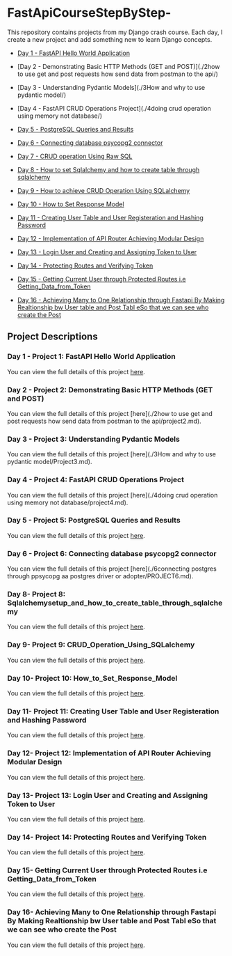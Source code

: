 # FastApiCourseStepByStep-
This repository contains projects from my Django crash course. Each day, I create a new project and add something new to learn Django concepts.

- [Day 1 - FastAPI Hello World Application](./1Hello_World_Program/)
- [Day 2 - Demonstrating Basic HTTP Methods (GET and POST)](./2how to use get and post requests how send data from postman to the api/)
- [Day 3 - Understanding Pydantic Models](./3How and why to use pydantic model/)
- [Day 4 - FastAPI CRUD Operations Project](./4doing crud operation using memory not database/)
- [Day 5 - PostgreSQL Queries and Results](./5Database_querries/)
- [Day 6 - Connecting database psycopg2 connector](./gs51/)
- [Day 7 - CRUD operation Using Raw SQL](./7CRUD_operation_Using_Raw_SQL/)
- [Day 8 - How to set Sqlalchemy and how to create table through sqlalchemy](./8Sqlalchemysetup_and_how_to_create_table_through_sqlalchemy/)
- [Day 9 - How to achieve CRUD Operation Using SQLalchemy](./9CRUD_Operation_Using_SQLalchemy/)
- [Day 10 - How to Set Response Model](./10How_to_Set_Response_Model/)

- [Day 11 - Creating User Table and User Registeration and Hashing Password](./11Creating_User_Table_and_User_Registeration_and_Hashing_Password/)
- [Day 12 - Implementation of API Router Achieving  Modular Design](./12Implementation_of_API_Router_Achieving_Modular_Design/)
- [Day 13 - Login User and Creating and Assigning Token to User](./13Login_User_and_Creating_and_Assigning_Token_toUser/)
- [Day 14 - Protecting Routes and Verifying Token](./14Login_User_and_Creating_and_Assigning_Token_toUser/)
- [Day 15 - Getting Current User through Protected Routes i.e Getting_Data_from_Token](./15Getting_Current_User_through_Protected_Routes_or_Getting_Data_from_Token/)
- [Day 16 -  Achieving Many to One Relationship through Fastapi By Making Realtionship bw User table and Post Tabl eSo that we can see who create the Post](./16Achieving_Many_to_One_Relationship_through_Fastapi_By_Making_Realtionship_bw_User_table_and_Post_Table_So_that_we_can_see_who_create_the_Post/)


## Project Descriptions

### Day 1 - Project 1: FastAPI Hello World Application
You can view the full details of this project [here](./1Hello_World_Program/project1.md).


### Day 2 - Project 2: Demonstrating Basic HTTP Methods (GET and POST)
You can view the full details of this project [here](./2how to use get and post requests how send data from postman to the api/project2.md).


### Day 3 - Project 3: Understanding Pydantic Models
You can view the full details of this project [here](./3How and why to use pydantic model/Project3.md).


### Day 4 - Project 4: FastAPI CRUD Operations Project
You can view the full details of this project [here](./4doing crud operation using memory not database/project4.md).


### Day 5 - Project 5: PostgreSQL Queries and Results
You can view the full details of this project [here](./5Database_querries/PROJECT5.md).


### Day 6 - Project 6: Connecting database psycopg2 connector
You can view the full details of this project [here](./6connecting postgres through ppsycopg aa postgres driver or  adopter/PROJECT6.md).



### Day 8- Project 8: Sqlalchemysetup_and_how_to_create_table_through_sqlalchemy
You can view the full details of this project [here](./8Sqlalchemysetup_and_how_to_create_table_through_sqlalchemy/PROJECT6.md).


### Day 9- Project 9: CRUD_Operation_Using_SQLalchemy
You can view the full details of this project [here](./8Sqlalchemysetup_and_how_to_create_table_through_sqlalchemy/PROJECT6.md).


### Day 10- Project 10: How_to_Set_Response_Model
You can view the full details of this project [here](./8Sqlalchemysetup_and_how_to_create_table_through_sqlalchemy/PROJECT6.md).


### Day 11- Project 11: Creating User Table and User Registeration and Hashing Password
You can view the full details of this project [here](./8Sqlalchemysetup_and_how_to_create_table_through_sqlalchemy/PROJECT6.md).


### Day 12- Project 12:  Implementation of API Router Achieving  Modular Design
You can view the full details of this project [here](./8Sqlalchemysetup_and_how_to_create_table_through_sqlalchemy/PROJECT6.md).



### Day 13- Project 13:  Login User and Creating and Assigning Token to User
You can view the full details of this project [here](./8Sqlalchemysetup_and_how_to_create_table_through_sqlalchemy/PROJECT6.md).


### Day 14- Project 14:  Protecting Routes and Verifying Token
You can view the full details of this project [here](./8Sqlalchemysetup_and_how_to_create_table_through_sqlalchemy/PROJECT6.md).


### Day 15- Getting Current User through Protected Routes i.e Getting_Data_from_Token
You can view the full details of this project [here](./8Sqlalchemysetup_and_how_to_create_table_through_sqlalchemy/PROJECT6.md).






### Day 16- Achieving Many to One Relationship through Fastapi By Making Realtionship bw User table and Post Tabl eSo that we can see who create the Post
You can view the full details of this project [here](./8Sqlalchemysetup_and_how_to_create_table_through_sqlalchemy/PROJECT6.md).




